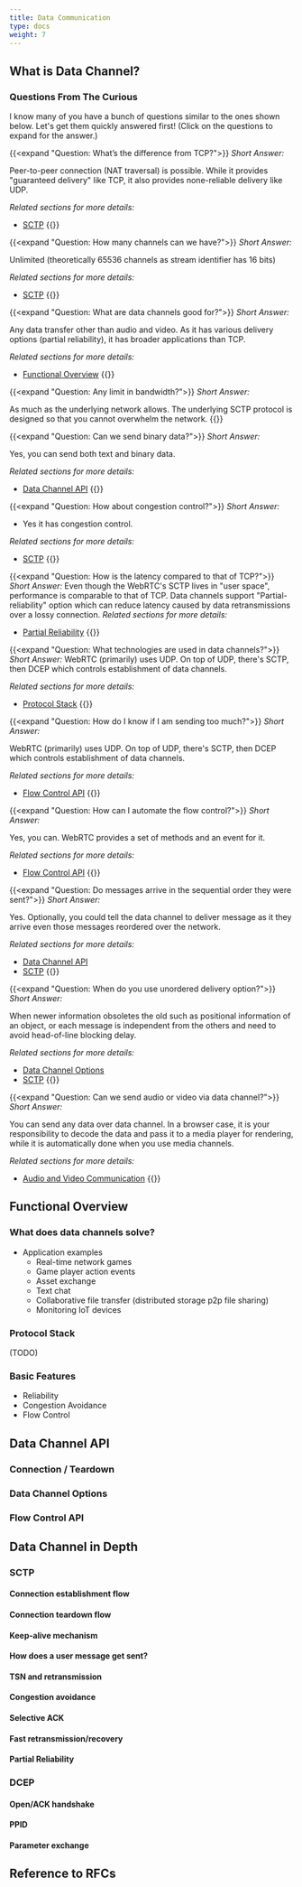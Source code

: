 ```yaml
---
title: Data Communication
type: docs
weight: 7
---
```


## What is Data Channel?

### Questions From The Curious 
I know many of you have a bunch of questions similar to the ones shown below.
Let's get them quickly answered first! (Click on the questions to expand for the answer.)

{{<expand "Question: What’s the difference from TCP?">}}
*Short Answer:*

Peer-to-peer connection (NAT traversal) is possible.
While it provides "guaranteed delivery" like TCP, it also provides none-reliable delivery like UDP.

*Related sections for more details:*
* [SCTP](#sctp)
{{</expand>}}

{{<expand "Question: How many channels can we have?">}}
*Short Answer:*

Unlimited (theoretically 65536 channels as stream identifier has 16 bits)

*Related sections for more details:*
* [SCTP](#sctp)
{{</expand>}}

{{<expand "Question: What are data channels good for?">}}
*Short Answer:*

Any data transfer other than audio and video.
As it has various delivery options (partial reliability), it has broader applications than TCP.

*Related sections for more details:*
* [Functional Overview](#functional-overview)
{{</expand>}}

{{<expand "Question: Any limit in bandwidth?">}}
*Short Answer:*

As much as the underlying network allows.
The underlying SCTP protocol is designed so that you cannot overwhelm the network.
{{</expand>}}

{{<expand "Question: Can we send binary data?">}}
*Short Answer:*

Yes, you can send both text and binary data.

*Related sections for more details:*
* [Data Channel API](#data-channel-api)
{{</expand>}}

{{<expand "Question: How about congestion control?">}}
*Short Answer:*
* Yes it has congestion control.

*Related sections for more details:*
* [SCTP](#sctp)
{{</expand>}}

{{<expand "Question: How is the latency compared to that of TCP?">}}
*Short Answer:*
Even though the WebRTC's SCTP lives in "user space", performance is comparable to that of TCP.
Data channels support "Partial-reliability" option which can reduce latency caused by
data retransmissions over a lossy connection.
*Related sections for more details:*
* [Partial Reliability](#partial-reliability)
{{</expand>}}

{{<expand "Question: What technologies are used in data channels?">}}
*Short Answer:*
WebRTC (primarily) uses UDP. On top of UDP, there's SCTP, then DCEP which
controls establishment of data channels.

*Related sections for more details:*
* [Protocol Stack](#protocol-stack)
{{</expand>}}

{{<expand "Question: How do I know if I am sending too much?">}}
*Short Answer:*

WebRTC (primarily) uses UDP. On top of UDP, there's SCTP, then DCEP which
controls establishment of data channels.

*Related sections for more details:*
* [Flow Control API](#flow-control-api)
{{</expand>}}

{{<expand "Question: How can I automate the flow control?">}}
*Short Answer:*

Yes, you can. WebRTC provides a set of methods and an event for it.

*Related sections for more details:*
* [Flow Control API](#flow-control-api)
{{</expand>}}

{{<expand "Question: Do messages arrive in the sequential order they were sent?">}}
*Short Answer:*

Yes. Optionally, you could tell the data channel to deliver message as it
they arrive even those messages reordered over the network.

*Related sections for more details:*
* [Data Channel API](#data-channel-api)
* [SCTP](#sctp)
{{</expand>}}

{{<expand "Question: When do you use unordered delivery option?">}}
*Short Answer:*

When newer information obsoletes the old such as positional information of an
object, or each message is independent from the others and need to avoid
head-of-line blocking delay.

*Related sections for more details:*
* [Data Channel Options](#data-channel-options)
* [SCTP](#sctp)
{{</expand>}}

{{<expand "Question: Can we send audio or video via data channel?">}}
*Short Answer:*

You can send any data over data channel. In a browser case, it is your
responsibility to decode the data and pass it to a media player for rendering,
while it is automatically done when you use media channels.

*Related sections for more details:*
* [Audio and Video Communication](/docs/05-media-communication)
{{</expand>}}


## Functional Overview
### What does data channels solve?
* Application examples
  - Real-time network games
  - Game player action events
  - Asset exchange
  - Text chat
  - Collaborative file transfer (distributed storage p2p file sharing)
  - Monitoring IoT devices

### Protocol Stack
(TODO)

### Basic Features
* Reliability
* Congestion Avoidance
* Flow Control

## Data Channel API
### Connection / Teardown
### Data Channel Options
### Flow Control API

## Data Channel in Depth
### SCTP
#### Connection establishment flow
#### Connection teardown flow
#### Keep-alive mechanism
#### How does a user message get sent?
#### TSN and retransmission
#### Congestion avoidance
#### Selective ACK
#### Fast retransmission/recovery
#### Partial Reliability

### DCEP
#### Open/ACK handshake
#### PPID
#### Parameter exchange

## Reference to RFCs

